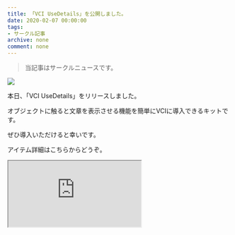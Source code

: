 ```yaml
---
title: 「VCI UseDetails」を公開しました。
date: 2020-02-07 00:00:00
tags:
- サークル記事
archive: none
comment: none
---
```


> 当記事はサークルニュースです。

<!-- more -->

![](https://nekozuki.me/img/workimg/vci-usedetails.png)

本日、「VCI UseDetails」をリリースしました。

オブジェクトに触ると文章を表示させる機能を簡単にVCIに導入できるキットです。

ぜひ導入いただけると幸いです。

アイテム詳細はこちらからどうぞ。

<iframe 
  class="blogcard"
  src="https://hatenablog-parts.com/embed?url=https://catmoon.nekozuki.me/items/vci_usedetails">
</iframe>